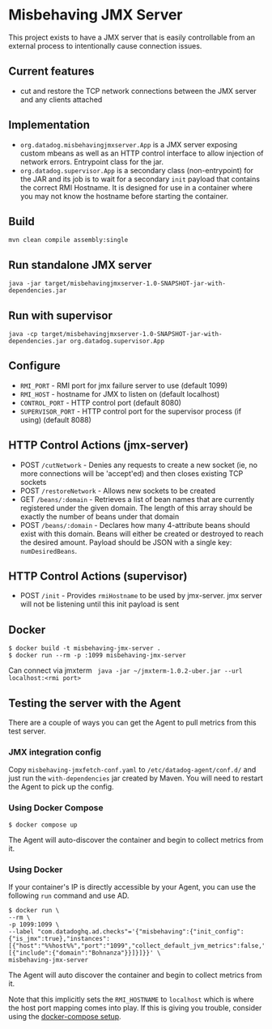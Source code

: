 # Misbehaving JMX Server
This project exists to have a JMX server that is easily controllable from an external process
to intentionally cause connection issues.

## Current features
- cut and restore the TCP network connections between the JMX server and any clients attached

## Implementation
- `org.datadog.misbehavingjmxserver.App` is a JMX server exposing custom mbeans
as well as an HTTP control interface to allow injection of network errors. Entrypoint class for the jar.
- `org.datadog.supervisor.App` is a secondary class (non-entrypoint) for the JAR and its job is to wait for
a secondary `init` payload that contains the correct RMI Hostname. It is designed for use in a container where you may not know the hostname before starting the container.

## Build
`mvn clean compile assembly:single`

## Run standalone JMX server
`java -jar target/misbehavingjmxserver-1.0-SNAPSHOT-jar-with-dependencies.jar`

## Run with supervisor
`java -cp target/misbehavingjmxserver-1.0-SNAPSHOT-jar-with-dependencies.jar org.datadog.supervisor.App`

## Configure
- `RMI_PORT` - RMI port for jmx failure server to use (default 1099)
- `RMI_HOST` - hostname for JMX to listen on (default localhost)
- `CONTROL_PORT` - HTTP control port (default 8080)
- `SUPERVISOR_PORT` - HTTP control port for the supervisor process (if using) (default 8088)

## HTTP Control Actions (jmx-server)
- POST `/cutNetwork` - Denies any requests to create a new socket (ie, no more connections will be 'accept'ed) and then closes existing TCP sockets
- POST `/restoreNetwork` - Allows new sockets to be created
- GET `/beans/:domain` - Retrieves a list of bean names that are currently registered under the given domain. The length of this array should be exactly the number of beans under that domain
- POST `/beans/:domain` - Declares how many 4-attribute beans should exist with this domain. Beans will either be created or destroyed to reach the desired amount. Payload should be JSON with a single key: `numDesiredBeans`.

## HTTP Control Actions (supervisor)
- POST `/init` - Provides `rmiHostname` to be used by jmx-server. jmx server will not be listening until this init payload is sent

## Docker
```
$ docker build -t misbehaving-jmx-server .
$ docker run --rm -p :1099 misbehaving-jmx-server
```

Can connect via jmxterm ` java -jar ~/jmxterm-1.0.2-uber.jar --url localhost:<rmi port>`

## Testing the server with the Agent

There are a couple of ways you can get the Agent to pull metrics from this test server.

### JMX integration config

Copy `misbehaving-jmxfetch-conf.yaml` to `/etc/datadog-agent/conf.d/` and just run the `with-dependencies` jar created by Maven.
You will need to restart the Agent to pick up the config.

### Using Docker Compose

```shell
$ docker compose up
```

The Agent will auto-discover the container and begin to collect metrics from it.

### Using Docker

If your container's IP is directly
accessible by your Agent, you can use the following `run` command and use AD.

```shell
$ docker run \
--rm \
-p 1099:1099 \
--label "com.datadoghq.ad.checks"='{"misbehaving":{"init_config":{"is_jmx":true},"instances":[{"host":"%%host%%","port":"1099","collect_default_jvm_metrics":false,"max_returned_metrics":300000,"conf":[{"include":{"domain":"Bohnanza"}}]}]}}' \
misbehaving-jmx-server
```

The Agent will auto discover the container and begin to collect metrics from it.

Note that this implicitly sets the `RMI_HOSTNAME` to `localhost` which is where
the host port mapping comes into play. If this is giving you trouble, consider
using the [docker-compose setup](#using-docker-compose).

